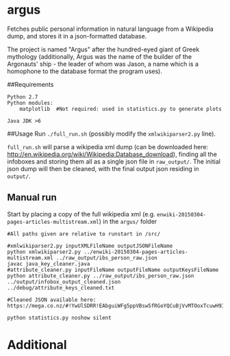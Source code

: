 # argus
Fetches public personal information in natural language from a Wikipedia dump, and stores it in a json-formatted database.

The project is named "Argus" after the hundred-eyed giant of Greek mythology (additionally, Argus was the name of the builder of the Argonauts' ship - the leader of whom was Jason, a name which is a homophone to the database format the program uses).

##Requirements
```
Python 2.7
Python modules:
    matplotlib  #Not required: used in statistics.py to generate plots

Java JDK >6
```

##Usage
Run `./full_run.sh` (possibly modify the `xmlwikiparser2.py` line).

`full_run.sh` will parse a wikipedia xml dump (can be downloaded here: http://en.wikipedia.org/wiki/Wikipedia:Database_download), finding all the infoboxes and storing them all as a single json file in `raw_output/`. The initial json dump will then be cleaned, with the final output json residing in `output/`.

## Manual run

Start by placing a copy of the full wikipedia xml (e.g. `enwiki-20150304-pages-articles-multistream.xml`) in the `argus/` folder
```
#All paths given are relative to runstart in /src/
 
#xmlwikiparser2.py inputXMLFileName outputJSONFileName
python xmlwikiparser2.py ../enwiki-20150304-pages-articles-multistream.xml ../raw_output/ibs_person_raw.json
javac java_key_cleaner.java
#attribute_cleaner.py inputFileName outputFileName outputKeysFileName
python attribute_cleaner.py ../raw_output/ibs_person_raw.json ../output/infobox_output_cleaned.json ../debug/attribute_keys_cleaned.txt

#Cleaned JSON available here: https://mega.co.nz/#!YwUlSDRR!EAbguiWFg5ppVBsw5fRGoYQCuBjVvMTOoxTcuwH9I14

python statistics.py noshow silent
```

# Additional
